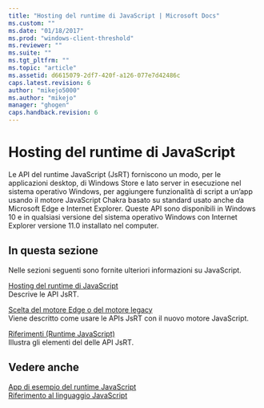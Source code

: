 ```yaml
---
title: "Hosting del runtime di JavaScript | Microsoft Docs"
ms.custom: ""
ms.date: "01/18/2017"
ms.prod: "windows-client-threshold"
ms.reviewer: ""
ms.suite: ""
ms.tgt_pltfrm: ""
ms.topic: "article"
ms.assetid: d6615079-2df7-420f-a126-077e7d42486c
caps.latest.revision: 6
author: "mikejo5000"
ms.author: "mikejo"
manager: "ghogen"
caps.handback.revision: 6
---
```

# Hosting del runtime di JavaScript
Le API del runtime JavaScript \(JsRT\) forniscono un modo, per le applicazioni desktop, di Windows Store e lato server in esecuzione nel sistema operativo Windows, per aggiungere funzionalità di script a un’app usando il motore JavaScript Chakra basato su standard usato anche da Microsoft Edge e Internet Explorer. Queste API sono disponibili in Windows 10 e in qualsiasi versione del sistema operativo Windows con Internet Explorer versione 11.0 installato nel computer.  
  
## In questa sezione  
 Nelle sezioni seguenti sono fornite ulteriori informazioni su JavaScript.  
  
 [Hosting del runtime di JavaScript](../chakra-hosting/hosting-the-javascript-runtime.md)  
 Descrive le API JsRT.  
  
 [Scelta del motore Edge o del motore legacy](../chakra-hosting/targeting-edge-vs-legacy-engines-in-jsrt-apis.md)  
 Viene descritto come usare le APIs JsRT con il nuovo motore JavaScript.  
  
 [Riferimenti \(Runtime JavaScript\)](../chakra-hosting/reference-javascript-runtime.md)  
 Illustra gli elementi del delle API JsRT.  
  
## Vedere anche  
 [App di esempio del runtime JavaScript](http://go.microsoft.com/fwlink/p/?LinkID=306674&clcid=0x409)   
 [Riferimento al linguaggio JavaScript](../javascript/javascript-language-reference.md)
